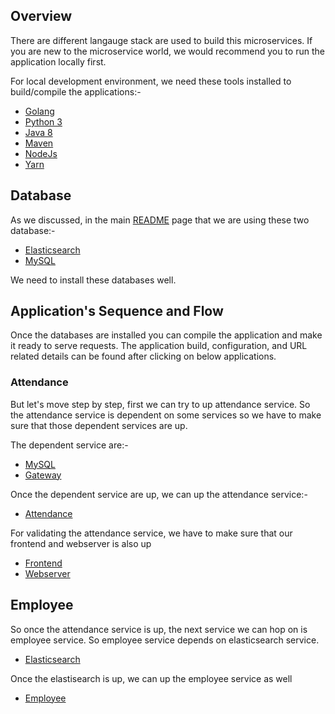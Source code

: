 ## Overview

There are different langauge stack are used to build this microservices. If you are new to the microservice world, we would recommend you to run the application locally first.

For local development environment, we need these tools installed to build/compile the applications:-

- [Golang](https://golang.org/dl/)
- [Python 3](https://www.python.org/download/releases/3.0/)
- [Java 8](https://www.java.com/en/download/faq/java8.xml)
- [Maven](https://maven.apache.org/download.cgi)
- [NodeJs](https://nodejs.org/en/download/)
- [Yarn](https://yarnpkg.com/lang/en/docs/install/)

## Database

As we discussed, in the main [README](.README.md) page that we are using these two database:-

- [Elasticsearch](https://www.elastic.co/downloads/elasticsearch)
- [MySQL](https://www.mysql.com/downloads/)

We need to install these databases well.

## Application's Sequence and Flow

Once the databases are installed you can compile the application and make it ready to serve requests. The application build, configuration, and URL related details can be found after clicking on below applications.

### Attendance

But let's move step by step, first we can try to up attendance service. So the attendance service is dependent on some services so we have to make sure that those dependent services are up.

The dependent service are:-

- [MySQL](./mysql)
- [Gateway](./gateway)

Once the dependent service are up, we can up the attendance service:-

- [Attendance](./attendance)

For validating the attendance service, we have to make sure that our frontend and webserver is also up

- [Frontend](./frontend)
- [Webserver](./webserver)

## Employee

So once the attendance service is up, the next service we can hop on is employee service. So employee service depends on elasticsearch service.

- [Elasticsearch](./elasticsearch)

Once the elastisearch is up, we can up the employee service as well

- [Employee](./employee)
